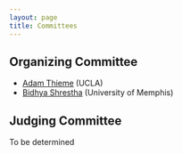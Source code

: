 ```yaml
---
layout: page
title: Committees
---
```


## Organizing Committee

- [Adam Thieme](mailto:adam@cs.ucla.edu) (UCLA)
- [Bidhya Shrestha](mailto:bshrstha@memphis.edu) (University of Memphis)

## Judging Committee
To be determined

[//]: # (- Lixia Zhang &#40;UCLA&#41;)

[//]: # (- Susmit  Shannigrahi &#40;Tennessee Tech&#41;)

[//]: # (- Alex Afanasyev &#40;Florida International University&#41;)